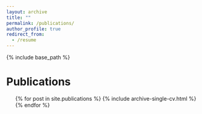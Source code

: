 ```yaml
---
layout: archive
title: ""
permalink: /publications/
author_profile: true
redirect_from:
  - /resume
---
```


{% include base_path %}

Publications
======
  <ul>{% for post in site.publications %}
    {% include archive-single-cv.html %}
  {% endfor %}</ul>

  

